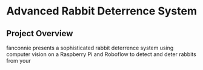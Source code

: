 # Advanced Rabbit Deterrence System

## Project Overview

fanconnie presents a sophisticated rabbit deterrence system using computer vision on a Raspberry Pi and Roboflow to detect and deter rabbits from your